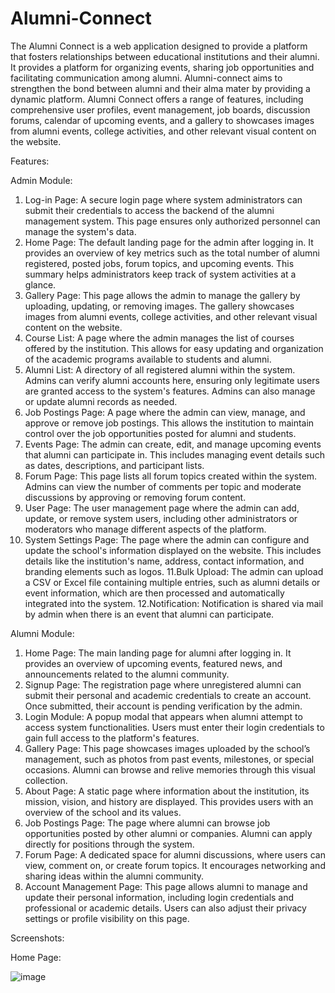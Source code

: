 # Alumni-Connect

The Alumni Connect is a web application designed to provide a platform that 
fosters relationships between educational institutions and their alumni. It provides a 
platform for organizing events, sharing job opportunities and facilitating 
communication among alumni. Alumni-connect aims to strengthen the bond between 
alumni and their alma mater by providing a dynamic platform. Alumni Connect offers 
a range of features, including comprehensive user profiles, event management, job 
boards, discussion forums, calendar of upcoming events, and a gallery to showcases 
images from alumni events, college activities, and other relevant visual content on the 
website.

Features:

Admin Module: 

1. Log-in Page: A secure login page where system administrators can submit 
their credentials to access the backend of the alumni management system. This page 
ensures only authorized personnel can manage the system's data. 
2. Home Page: The default landing page for the admin after logging in. It 
provides an overview of key metrics such as the total number of alumni registered, 
posted jobs, forum topics, and upcoming events. This summary helps administrators 
keep track of system activities at a glance. 
3. Gallery Page: This page allows the admin to manage the gallery by uploading, 
updating, or removing images. The gallery showcases images from alumni events, 
college activities, and other relevant visual content on the website. 
4. Course List: A page where the admin manages the list of courses offered by 
the institution. This allows for easy updating and organization of the academic programs 
available to students and alumni. 
5. Alumni List: A directory of all registered alumni within the system. Admins 
can verify alumni accounts here, ensuring only legitimate users are granted access to the 
system's features. Admins can also manage or update alumni records as needed. 
6. Job Postings Page: A page where the admin can view, manage, and approve 
or remove job postings. This allows the institution to maintain control over the job 
opportunities posted for alumni and students. 
7. Events Page: The admin can create, edit, and manage upcoming events that 
alumni can participate in. This includes managing event details such as dates, 
descriptions, and participant lists. 
8. Forum Page: This page lists all forum topics created within the system. 
Admins can view the number of comments per topic and moderate discussions by 
approving or removing forum content. 
9. User Page: The user management page where the admin can add, update, or 
remove system users, including other administrators or moderators who manage 
different aspects of the platform. 
10. System Settings Page: The page where the admin can configure and update 
the school's information displayed on the website. This includes details like the 
institution's name, address, contact information, and branding elements such as logos. 
11.Bulk Upload: The admin can upload a CSV or Excel file containing multiple 
entries, such as alumni details or event information, which are then processed and 
automatically integrated into the system. 
12.Notification: Notification is shared via mail by admin when there is an event 
that alumni can participate.

Alumni Module: 

1. Home Page: The main landing page for alumni after logging in. It provides an 
overview of upcoming events, featured news, and announcements related to the alumni 
community. 
2.  Signup Page: The registration page where unregistered alumni can submit 
their personal and academic credentials to create an account. Once submitted, their 
account is pending verification by the admin. 
3.  Login Module: A popup modal that appears when alumni attempt to access 
system functionalities. Users must enter their login credentials to gain full access to the 
platform's features. 
4. Gallery Page: This page showcases images uploaded by the school’s 
management, such as photos from past events, milestones, or special occasions. Alumni 
can browse and relive memories through this visual collection. 
5. About Page:  A static page where information about the institution, its mission, 
vision, and history are displayed. This provides users with an overview of the school 
and its values. 
6. Job Postings Page: The page where alumni can browse job opportunities 
posted by other alumni or companies. Alumni can apply directly for positions through 
the system. 
7. Forum Page: A dedicated space for alumni discussions, where users can view, 
comment on, or create forum topics. It encourages networking and sharing ideas within 
the alumni community. 
8. Account Management Page: This page allows alumni to manage and update 
their personal information, including login credentials and professional or academic 
details. Users can also adjust their privacy settings or profile visibility on this page.

Screenshots:

Home Page:

![image](https://github.com/user-attachments/assets/f833fe04-9068-40fb-8475-ff9ae9f9bf91)



